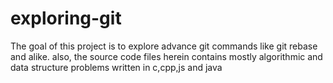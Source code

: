 # exploring-git
The goal of this project is to explore advance git commands like git rebase and alike.
also, the source code files herein contains mostly algorithmic and data structure problems written in c,cpp,js and java

